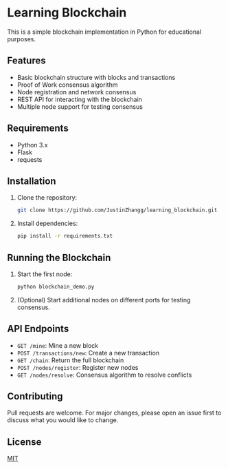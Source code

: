# Learning Blockchain

This is a simple blockchain implementation in Python for educational purposes.

## Features
- Basic blockchain structure with blocks and transactions
- Proof of Work consensus algorithm
- Node registration and network consensus
- REST API for interacting with the blockchain
- Multiple node support for testing consensus

## Requirements
- Python 3.x
- Flask
- requests

## Installation
1. Clone the repository:
   ```bash
   git clone https://github.com/JustinZhangg/learning_blockchain.git
   ```
2. Install dependencies:
   ```bash
   pip install -r requirements.txt
   ```

## Running the Blockchain
1. Start the first node:
   ```bash
   python blockchain_demo.py
   ```
2. (Optional) Start additional nodes on different ports for testing consensus.

## API Endpoints
- `GET /mine`: Mine a new block
- `POST /transactions/new`: Create a new transaction
- `GET /chain`: Return the full blockchain
- `POST /nodes/register`: Register new nodes
- `GET /nodes/resolve`: Consensus algorithm to resolve conflicts

## Contributing
Pull requests are welcome. For major changes, please open an issue first to discuss what you would like to change.

## License
[MIT](https://choosealicense.com/licenses/mit/)
